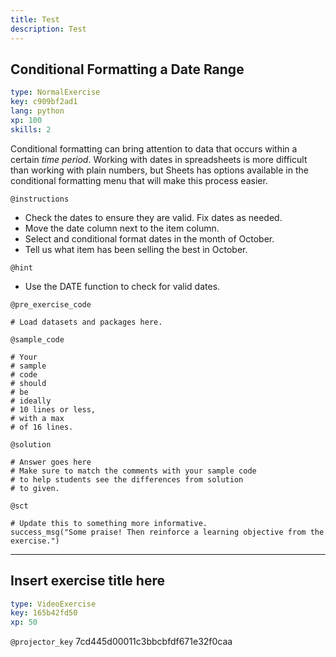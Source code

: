 ```yaml
---
title: Test
description: Test
---
```


## Conditional Formatting a Date Range

```yaml
type: NormalExercise
key: c909bf2ad1
lang: python
xp: 100
skills: 2
```

Conditional formatting can bring attention to data that occurs within a certain _time period_. Working with dates in spreadsheets is more difficult than working with plain numbers, but Sheets has options available in the conditional formatting menu that will make this process easier.

`@instructions`
- Check the dates to ensure they are valid. Fix dates as needed.
- Move the date column next to the item column.
- Select and conditional format dates in the month of October.
- Tell us what item has been selling the best in October.

`@hint`
- Use the DATE function to check for valid dates.

`@pre_exercise_code`
```{python}
# Load datasets and packages here.
```

`@sample_code`
```{python}
# Your
# sample
# code
# should
# be
# ideally
# 10 lines or less,
# with a max
# of 16 lines.
```

`@solution`
```{python}
# Answer goes here
# Make sure to match the comments with your sample code
# to help students see the differences from solution
# to given.
```

`@sct`
```{python}
# Update this to something more informative.
success_msg("Some praise! Then reinforce a learning objective from the exercise.")
```

---

## Insert exercise title here

```yaml
type: VideoExercise
key: 165b42fd50
xp: 50
```

`@projector_key`
7cd445d00011c3bbcbfdf671e32f0caa
